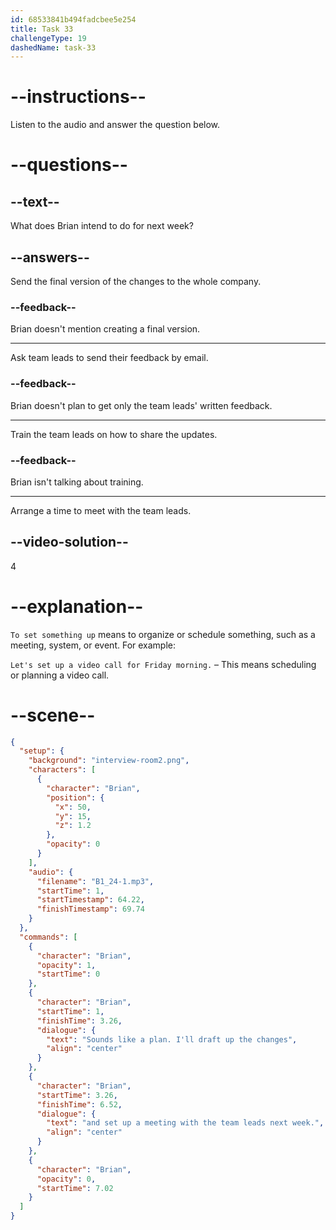 ```yaml
---
id: 68533841b494fadcbee5e254
title: Task 33
challengeType: 19
dashedName: task-33
---
```


<!-- (Audio) Brian: Sounds like a plan. I'll draft up the changes and set up a meeting with the team leads next week. -->

# --instructions--

Listen to the audio and answer the question below.

# --questions--

## --text--

What does Brian intend to do for next week?

## --answers--

Send the final version of the changes to the whole company.

### --feedback--

Brian doesn't mention creating a final version.

---

Ask team leads to send their feedback by email.

### --feedback--

Brian doesn't plan to get only the team leads' written feedback.

---

Train the team leads on how to share the updates.

### --feedback--

Brian isn't talking about training.

---

Arrange a time to meet with the team leads.

## --video-solution--

4

# --explanation--

`To set something up` means to organize or schedule something, such as a meeting, system, or event. For example:

`Let's set up a video call for Friday morning.` –  This means scheduling or planning a video call.

# --scene--

```json
{
  "setup": {
    "background": "interview-room2.png",
    "characters": [
      {
        "character": "Brian",
        "position": {
          "x": 50,
          "y": 15,
          "z": 1.2
        },
        "opacity": 0
      }
    ],
    "audio": {
      "filename": "B1_24-1.mp3",
      "startTime": 1,
      "startTimestamp": 64.22,
      "finishTimestamp": 69.74
    }
  },
  "commands": [
    {
      "character": "Brian",
      "opacity": 1,
      "startTime": 0
    },
    {
      "character": "Brian",
      "startTime": 1,
      "finishTime": 3.26,
      "dialogue": {
        "text": "Sounds like a plan. I'll draft up the changes",
        "align": "center"
      }
    },
    {
      "character": "Brian",
      "startTime": 3.26,
      "finishTime": 6.52,
      "dialogue": {
        "text": "and set up a meeting with the team leads next week.",
        "align": "center"
      }
    },
    {
      "character": "Brian",
      "opacity": 0,
      "startTime": 7.02
    }
  ]
}
```
